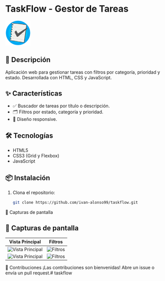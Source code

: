 # TaskFlow - Gestor de Tareas  

<img src="./assets/images/Logo_Taskflow.png" alt="Logo TaskFlow" width="80"/>

## 🚀 **Descripción**  
Aplicación web para gestionar tareas con filtros por categoría, prioridad y estado. Desarrollada con HTML, CSS y JavaScript.  

## ✨ **Características**  
- ✅ Buscador de tareas por título o descripción.  
- 🗂️ Filtros por estado, categoría y prioridad.  
- 🎨 Diseño responsive.  

## 🛠️ **Tecnologías**  
- HTML5  
- CSS3 (Grid y Flexbox)  
- JavaScript  

## 📦 **Instalación**  
1. Clona el repositorio:  
   ```bash
   git clone https://github.com/ivan-alonso99/taskflow.git

📸 Capturas de pantalla

## 📸 Capturas de pantalla

| Vista Principal | Filtros |
|-----------------|---------|
| ![Vista Principal](https://github.com/ivan-alonso99/taskflow/blob/main/assets/images/screenshot4.jpeg?raw=true) | ![Filtros](https://github.com/ivan-alonso99/taskflow/blob/main/assets/images/screenshot3.jpeg?raw=true) |
| ![Vista Principal](https://github.com/ivan-alonso99/taskflow/blob/main/assets/images/screenshot1.jpeg?raw=true) | ![Filtros](https://github.com/ivan-alonso99/taskflow/blob/main/assets/images/screenshot2.jpeg?raw=true) |

🤝 Contribuciones
¡Las contribuciones son bienvenidas! Abre un issue o envía un pull request.# taskflow


